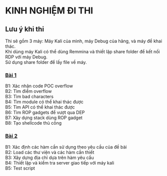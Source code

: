 # KINH NGHIỆM ĐI THI

## Lưu ý khi thi
Thi sẽ gồm 3 máy: Máy Kali của mình, máy Debug của hãng, và máy để khai thác. \
Khi dùng máy Kali có thể dùng Remmina và thiết lập share folder để kết nối RDP với máy Debug. \
Sử dụng share folder để lấy file về máy.

### [Bài 1](https://github.com/10u15hack1ng/x86Win-Notes/blob/main/H%C6%B0%E1%BB%9Bng%20d%E1%BA%ABn/B%C3%80I%201.MD)
B1: Xác nhận code POC overflow \
B2: Tìm điểm overflow \
B3: Tìm bad characters \
B4: Tìm module có thể khai thác được \
B5: Tìm API có thể khai thác được \
B6: Tìm ROP gadgets để vượt qua DEP \
B7: Xây dựng stack dùng ROP gadget \
B8: Tạo shellcode thủ công

### [Bài 2](https://github.com/10u15hack1ng/x86Win-Notes/blob/main/H%C6%B0%E1%BB%9Bng%20d%E1%BA%ABn/B%C3%80I%202.MD)
B1: Xác định các hàm cần sử dụng theo yêu cầu của đề bài \
B2: Load các thư viện và các hàm cần thiết \
B3: Xây dựng địa chỉ dựa trên hàm yêu cầu \
B4: Thiết lập và kiểm tra server giao tiếp với máy kali \
B5: Test script


